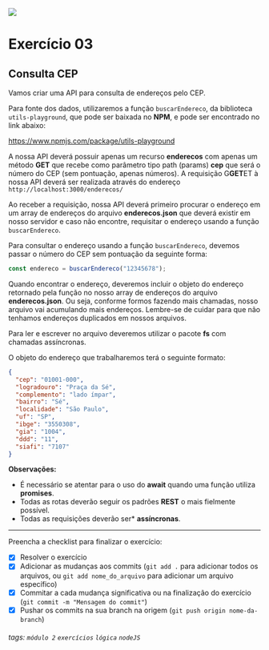![](https://i.imgur.com/xG74tOh.png)

# Exercício 03

## Consulta CEP

Vamos criar uma API para consulta de endereços pelo CEP.

Para fonte dos dados, utilizaremos a função `buscarEndereco`, da biblioteca `utils-playground`, que pode ser baixada no **NPM**, e pode ser encontrado no link abaixo:

https://www.npmjs.com/package/utils-playground

A nossa API deverá possuir apenas um recurso **enderecos** com apenas um método **GET** que recebe como parâmetro tipo path (params) **cep** que será o número do CEP (sem pontuação, apenas números).
A requisição G**GET**ET à nossa API deverá ser realizada através do endereço `http://localhost:3000/enderecos/`

Ao receber a requisição, nossa API deverá primeiro procurar o endereço em um array de endereços do arquivo **enderecos.json** que deverá existir em nosso servidor e caso não encontre, requisitar o endereço usando a função `buscarEndereco`.

Para consultar o endereço usando a função `buscarEndereco`, devemos passar o número do CEP sem pontuação da seguinte forma:

```javascript
const endereco = buscarEndereco("12345678");
```

Quando encontrar o endereço, deveremos incluir o objeto do endereço retornado pela função no nosso array de endereços do arquivo **enderecos.json**. Ou seja, conforme formos fazendo mais chamadas, nosso arquivo vai acumulando mais endereços. Lembre-se de cuidar para que não tenhamos endereços duplicados em nossos arquivos.

Para ler e escrever no arquivo deveremos utilizar o pacote **fs** com chamadas assíncronas.

O objeto do endereço que trabalharemos terá o seguinte formato:

```json
{
  "cep": "01001-000",
  "logradouro": "Praça da Sé",
  "complemento": "lado ímpar",
  "bairro": "Sé",
  "localidade": "São Paulo",
  "uf": "SP",
  "ibge": "3550308",
  "gia": "1004",
  "ddd": "11",
  "siafi": "7107"
}
```

**Observações:**

- É necessário se atentar para o uso do **await** quando uma função utiliza **promises**.
- Todas as rotas deverão seguir os padrões **REST** o mais fielmente possível.
- Todas as requisições deverão ser\* **assíncronas**.

---

Preencha a checklist para finalizar o exercício:

- [x] Resolver o exercício
- [x] Adicionar as mudanças aos commits (`git add .` para adicionar todos os arquivos, ou `git add nome_do_arquivo` para adicionar um arquivo específico)
- [x] Commitar a cada mudança significativa ou na finalização do exercício (`git commit -m "Mensagem do commit"`)
- [x] Pushar os commits na sua branch na origem (`git push origin nome-da-branch`)

###### tags: `módulo 2` `exercícios` `lógica` `nodeJS`
